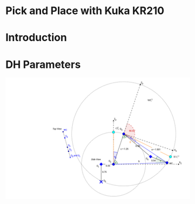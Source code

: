 # Pick and Place with Kuka KR210

[//]: # (Image References)
[1]: ./writeup/1.png


# Introduction

# DH Parameters


![O0 to WC][1]

